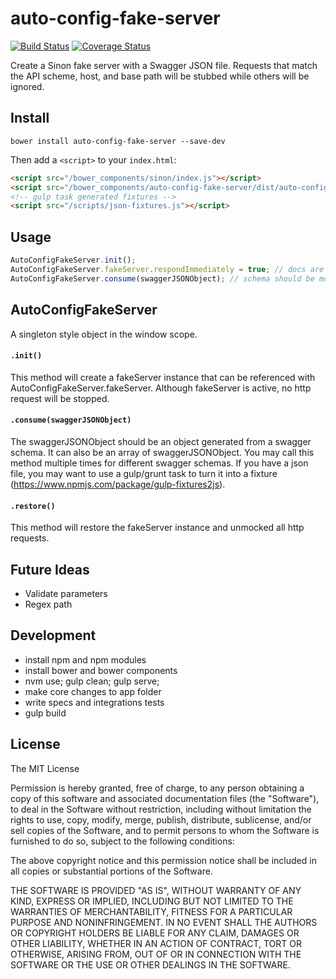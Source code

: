 # auto-config-fake-server
[![Build Status](https://travis-ci.org/appirio-tech/auto-config-fake-server.svg?branch=master)](https://travis-ci.org/appirio-tech/auto-config-fake-server) [![Coverage Status](https://coveralls.io/repos/appirio-tech/auto-config-fake-server/badge.svg)](https://coveralls.io/r/appirio-tech/auto-config-fake-server)

Create a Sinon fake server with a Swagger JSON file.  Requests that match the API scheme, host, and base path will be stubbed while others will be ignored. 

## Install

```shell
bower install auto-config-fake-server --save-dev
```

Then add a `<script>` to your `index.html`:

```html
<script src="/bower_components/sinon/index.js"></script>
<script src="/bower_components/auto-config-fake-server/dist/auto-config-fake-server.js"></script>
<!-- gulp task generated fixtures -->
<script src="/scripts/json-fixtures.js"></script>
```

## Usage
```js
AutoConfigFakeServer.init();
AutoConfigFakeServer.fakeServer.respondImmediately = true; // docs are at http://sinonjs.org/docs
AutoConfigFakeServer.consume(swaggerJSONObject); // schema should be mocked now
```

## AutoConfigFakeServer
A singleton style object in the window scope.

#### `.init()`
This method will create a fakeServer instance that can be referenced with AutoConfigFakeServer.fakeServer. Although fakeServer is active, no http request will be stopped.

#### `.consume(swaggerJSONObject)`
The swaggerJSONObject should be an object generated from a swagger schema.  It can also be an array of swaggerJSONObject.  You may call this method multiple times for different swagger schemas.  If you have a json file, you may want to use a gulp/grunt task to turn it into a fixture (https://www.npmjs.com/package/gulp-fixtures2js).

#### `.restore()`
This method will restore the fakeServer instance and unmocked all http requests.

## Future Ideas
* Validate parameters
* Regex path

## Development
* install npm and npm modules
* install bower and bower components
* nvm use; gulp clean; gulp serve;
* make core changes to app folder
* write specs and integrations tests
* gulp build


## License

The MIT License

Permission is hereby granted, free of charge, to any person obtaining a copy
of this software and associated documentation files (the "Software"), to deal
in the Software without restriction, including without limitation the rights
to use, copy, modify, merge, publish, distribute, sublicense, and/or sell
copies of the Software, and to permit persons to whom the Software is
furnished to do so, subject to the following conditions:

The above copyright notice and this permission notice shall be included in
all copies or substantial portions of the Software.

THE SOFTWARE IS PROVIDED "AS IS", WITHOUT WARRANTY OF ANY KIND, EXPRESS OR
IMPLIED, INCLUDING BUT NOT LIMITED TO THE WARRANTIES OF MERCHANTABILITY,
FITNESS FOR A PARTICULAR PURPOSE AND NONINFRINGEMENT. IN NO EVENT SHALL THE
AUTHORS OR COPYRIGHT HOLDERS BE LIABLE FOR ANY CLAIM, DAMAGES OR OTHER
LIABILITY, WHETHER IN AN ACTION OF CONTRACT, TORT OR OTHERWISE, ARISING FROM,
OUT OF OR IN CONNECTION WITH THE SOFTWARE OR THE USE OR OTHER DEALINGS IN
THE SOFTWARE.